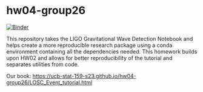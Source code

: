 # hw04-group26
[![Binder](https://mybinder.org/badge_logo.svg)](https://mybinder.org/v2/gh/UCB-stat-159-s23/hw04-group26/HEAD)

This repository takes the LIGO Gravitational Wave Detection Notebook and helps create a more reproducible research package using a conda environment containing all the dependencies needed. This homework builds upon HW02 and allows for better reproducibility of the tutorial and separates utilities from code.

Our book:
https://ucb-stat-159-s23.github.io/hw04-group26/LOSC_Event_tutorial.html
